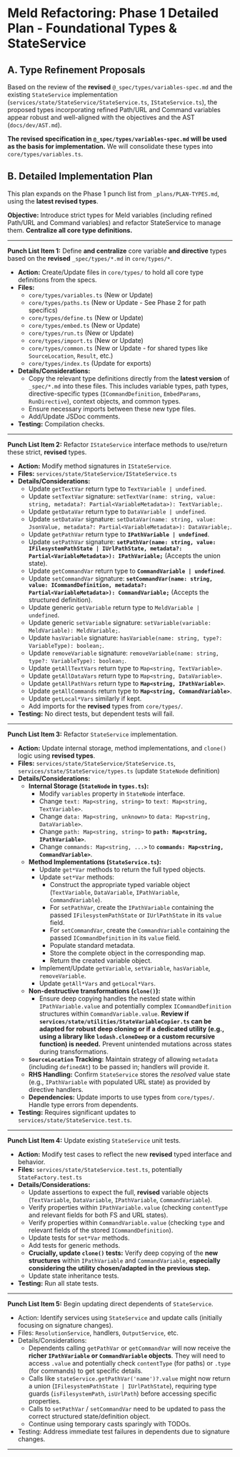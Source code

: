 # Meld Refactoring: Phase 1 Detailed Plan - Foundational Types & StateService

## A. Type Refinement Proposals

Based on the review of the **revised** `@_spec/types/variables-spec.md` and the existing `StateService` implementation (`services/state/StateService/StateService.ts`, `IStateService.ts`), the proposed types incorporating refined Path/URL and Command variables appear robust and well-aligned with the objectives and the AST (`docs/dev/AST.md`).

**The revised specification in `@_spec/types/variables-spec.md` will be used as the basis for implementation.** We will consolidate these types into `core/types/variables.ts`.

## B. Detailed Implementation Plan

This plan expands on the Phase 1 punch list from `_plans/PLAN-TYPES.md`, using the **latest revised types**.

**Objective:** Introduce strict types for Meld variables (including refined Path/URL and Command variables) and refactor StateService to manage them. **Centralize all core type definitions.**

---

**Punch List Item 1:** Define **and centralize** core variable **and directive** types based on the **revised** `_spec/types/*.md` in `core/types/*`.

*   **Action:** Create/Update files in `core/types/` to hold all core type definitions from the specs.
*   **Files:** 
    *   `core/types/variables.ts` (New or Update)
    *   `core/types/paths.ts` (New or Update - See Phase 2 for path specifics)
    *   `core/types/define.ts` (New or Update)
    *   `core/types/embed.ts` (New or Update)
    *   `core/types/run.ts` (New or Update)
    *   `core/types/import.ts` (New or Update)
    *   `core/types/common.ts` (New or Update - for shared types like `SourceLocation`, `Result`, etc.)
    *   `core/types/index.ts` (Update for exports)
*   **Details/Considerations:**
    *   Copy the relevant type definitions directly from the **latest version** of `_spec/*.md` into these files. This includes variable types, path types, directive-specific types (`ICommandDefinition`, `EmbedParams`, `RunDirective`), context objects, and common types.
    *   Ensure necessary imports between these new type files.
    *   Add/Update JSDoc comments.
*   **Testing:** Compilation checks.

---

**Punch List Item 2:** Refactor `IStateService` interface methods to use/return these strict, **revised** types.

*   **Action:** Modify method signatures in `IStateService`.
*   **Files:** `services/state/StateService/IStateService.ts`
*   **Details/Considerations:**
    *   Update `getTextVar` return type to `TextVariable | undefined`.
    *   Update `setTextVar` signature: `setTextVar(name: string, value: string, metadata?: Partial<VariableMetadata>): TextVariable;`.
    *   Update `getDataVar` return type to `DataVariable | undefined`.
    *   Update `setDataVar` signature: `setDataVar(name: string, value: JsonValue, metadata?: Partial<VariableMetadata>): DataVariable;`.
    *   Update `getPathVar` return type to **`IPathVariable | undefined`**.
    *   Update `setPathVar` signature: **`setPathVar(name: string, value: IFilesystemPathState | IUrlPathState, metadata?: Partial<VariableMetadata>): IPathVariable;`** (Accepts the union state).
    *   Update `getCommandVar` return type to **`CommandVariable | undefined`**.
    *   Update `setCommandVar` signature: **`setCommandVar(name: string, value: ICommandDefinition, metadata?: Partial<VariableMetadata>): CommandVariable;`** (Accepts the structured definition).
    *   Update generic `getVariable` return type to `MeldVariable | undefined`.
    *   Update generic `setVariable` signature: `setVariable(variable: MeldVariable): MeldVariable;`.
    *   Update `hasVariable` signature: `hasVariable(name: string, type?: VariableType): boolean;`.
    *   Update `removeVariable` signature: `removeVariable(name: string, type?: VariableType): boolean;`.
    *   Update `getAllTextVars` return type to `Map<string, TextVariable>`.
    *   Update `getAllDataVars` return type to `Map<string, DataVariable>`.
    *   Update `getAllPathVars` return type to **`Map<string, IPathVariable>`**.
    *   Update `getAllCommands` return type to **`Map<string, CommandVariable>`**.
    *   Update `getLocal*Vars` similarly if kept.
    *   Add imports for the **revised** types from `core/types/`.
*   **Testing:** No direct tests, but dependent tests will fail.

---

**Punch List Item 3:** Refactor `StateService` implementation.

*   **Action:** Update internal storage, method implementations, and `clone()` logic using **revised types**.
*   **Files:** `services/state/StateService/StateService.ts`, `services/state/StateService/types.ts` (update `StateNode` definition)
*   **Details/Considerations:**
    *   **Internal Storage (`StateNode` in `types.ts`):**
        *   Modify `variables` property in `StateNode` interface.
        *   Change `text: Map<string, string>` to `text: Map<string, TextVariable>`.
        *   Change `data: Map<string, unknown>` to `data: Map<string, DataVariable>`.
        *   Change `path: Map<string, string>` to **`path: Map<string, IPathVariable>`**.
        *   Change `commands: Map<string, ...>` to **`commands: Map<string, CommandVariable>`**.
    *   **Method Implementations (`StateService.ts`):**
        *   Update `get*Var` methods to return the full typed objects.
        *   Update `set*Var` methods:
            *   Construct the appropriate typed variable object (`TextVariable`, `DataVariable`, `IPathVariable`, `CommandVariable`).
            *   For `setPathVar`, create the `IPathVariable` containing the passed `IFilesystemPathState` or `IUrlPathState` in its `value` field.
            *   For `setCommandVar`, create the `CommandVariable` containing the passed `ICommandDefinition` in its `value` field.
            *   Populate standard metadata.
            *   Store the complete object in the corresponding map.
            *   Return the created variable object.
        *   Implement/Update `getVariable`, `setVariable`, `hasVariable`, `removeVariable`.
        *   Update `getAll*Vars` and `getLocal*Vars`.
    *   **Non-destructive transformations (`clone()`):**
        *   Ensure deep copying handles the nested state within `IPathVariable.value` and potentially complex `ICommandDefinition` structures within `CommandVariable.value`. **Review if `services/state/utilities/StateVariableCopier.ts` can be adapted for robust deep cloning or if a dedicated utility (e.g., using a library like `lodash.cloneDeep` or a custom recursive function) is needed.** Prevent unintended mutations across states during transformations.
    *   **`SourceLocation` Tracking:** Maintain strategy of allowing `metadata` (including `definedAt`) to be passed in; handlers will provide it.
    *   **RHS Handling:** Confirm `StateService` stores the *resolved* value state (e.g., `IPathVariable` with populated URL state) as provided by directive handlers.
    *   **Dependencies:** Update imports to use types from `core/types/`. Handle type errors from dependents.
*   **Testing:** Requires significant updates to `services/state/StateService.test.ts`.

---

**Punch List Item 4:** Update existing `StateService` unit tests.

*   **Action:** Modify test cases to reflect the new **revised** typed interface and behavior.
*   **Files:** `services/state/StateService.test.ts`, potentially `StateFactory.test.ts`
*   **Details/Considerations:**
    *   Update assertions to expect the full, **revised** variable objects (`TextVariable`, `DataVariable`, `IPathVariable`, `CommandVariable`).
    *   Verify properties within `IPathVariable.value` (checking `contentType` and relevant fields for both FS and URL states).
    *   Verify properties within `CommandVariable.value` (checking `type` and relevant fields of the stored `ICommandDefinition`).
    *   Update tests for `set*Var` methods.
    *   Add tests for generic methods.
    *   **Crucially, update `clone()` tests:** Verify deep copying of the **new structures** within `IPathVariable` and `CommandVariable`, **especially considering the utility chosen/adapted in the previous step.**
    *   Update state inheritance tests.
*   **Testing:** Run all state tests.

---

**Punch List Item 5:** Begin updating direct dependents of `StateService`.

*   Action: Identify services using `StateService` and update calls (initially focusing on signature changes).
*   Files: `ResolutionService`, handlers, `OutputService`, etc.
*   Details/Considerations:
    *   Dependents calling `getPathVar` or `getCommandVar` will now receive the **richer `IPathVariable` or `CommandVariable` objects**. They will need to access `.value` and potentially check `contentType` (for paths) or `.type` (for commands) to get specific details.
    *   Calls like `stateService.getPathVar('name')?.value` might now return a union (`IFilesystemPathState | IUrlPathState`), requiring type guards (`isFilesystemPath`, `isUrlPath`) before accessing specific properties.
    *   Calls to `setPathVar` / `setCommandVar` need to be updated to pass the correct structured state/definition object.
    *   Continue using temporary casts sparingly with TODOs.
*   Testing: Address immediate test failures in dependents due to signature changes.

--- 